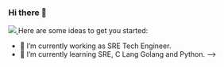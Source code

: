 ### Hi there 👋

<a href="https://github.com/ewertonnunes" alt="github" target="_blank">
<img src="https://img.shields.io/badge/GitHub-000000?&style=flat-square&logo=GitHub&logoColor=white">
</a>
Here are some ideas to get you started:

- 🔭 I’m currently working as SRE Tech Engineer.
- 🌱 I’m currently learning SRE, C Lang Golang and Python.
-->
